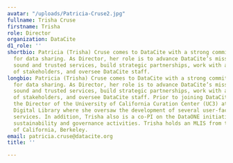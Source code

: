 ```yaml
---
avatar: "/uploads/Patricia-Cruse2.jpg"
fullname: Trisha Cruse
firstname: Trisha
role: Director
organization: DataCite
d1_role: ''
shortbio: Patricia (Trisha) Cruse comes to DataCite with a strong commitment and passion
  for data sharing. As Director, her role is to advance DataCite’s mission, ensure
  sound and trusted services, build strategic partnerships, work with a diverse community
  of stakeholders, and oversee DataCite staff.
longbio: Patricia (Trisha) Cruse comes to DataCite with a strong commitment and passion
  for data sharing. As Director, her role is to advance DataCite’s mission, ensure
  sound and trusted services, build strategic partnerships, work with a diverse community
  of stakeholders, and oversee DataCite staff. Prior to joining DataCite, Trisha was
  the Director of the University of California Curation Center (UC3) at the California
  Digital Library where she oversaw the development of several user-facing data sharing
  services. In addition, Trisha also is a co-PI on the DataONE initiative and co-leads
  sustainability and governance activities. Trisha holds an MLIS from the University
  of California, Berkeley.
email: patricia.cruse@datacite.org
title: ''

---
```

